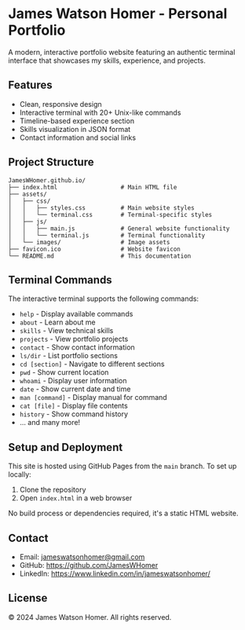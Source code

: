 # James Watson Homer - Personal Portfolio

A modern, interactive portfolio website featuring an authentic terminal interface that showcases my skills, experience, and projects.

## Features

- Clean, responsive design
- Interactive terminal with 20+ Unix-like commands
- Timeline-based experience section
- Skills visualization in JSON format
- Contact information and social links

## Project Structure

```
JamesWHomer.github.io/
├── index.html                  # Main HTML file
├── assets/
│   ├── css/
│   │   ├── styles.css          # Main website styles
│   │   └── terminal.css        # Terminal-specific styles
│   ├── js/
│   │   ├── main.js             # General website functionality
│   │   └── terminal.js         # Terminal functionality
│   └── images/                 # Image assets
├── favicon.ico                 # Website favicon
└── README.md                   # This documentation
```

## Terminal Commands

The interactive terminal supports the following commands:

- `help` - Display available commands
- `about` - Learn about me
- `skills` - View technical skills
- `projects` - View portfolio projects
- `contact` - Show contact information
- `ls/dir` - List portfolio sections
- `cd [section]` - Navigate to different sections
- `pwd` - Show current location
- `whoami` - Display user information
- `date` - Show current date and time
- `man [command]` - Display manual for command
- `cat [file]` - Display file contents
- `history` - Show command history
- ... and many more!

## Setup and Deployment

This site is hosted using GitHub Pages from the `main` branch. To set up locally:

1. Clone the repository
2. Open `index.html` in a web browser

No build process or dependencies required, it's a static HTML website.

## Contact

- Email: jameswatsonhomer@gmail.com
- GitHub: https://github.com/JamesWHomer
- LinkedIn: https://www.linkedin.com/in/jameswatsonhomer/

## License

© 2024 James Watson Homer. All rights reserved. 